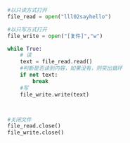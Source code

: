 
<BlogInfo id="730" title="6.复制大文件" author="白日梦想猿" pv=0 read_times=0 pre_cost_time="0分13秒" category="文件" tag_list="['文件']" create_time="2020.03.19 08:54:14" update_time="2020.03.19 10:01:22" />

```python
#以只读方式打开
file_read = open("lll02sayhello")

#以只写方式打开
file_write = open("[复件]","w")

while True:
    # 读
    text = file_read.read()
    #判断是否读到内容，如果没有，则突出循环
    if not text:
        break
    #写
    file_write.write(text)



#关闭文件
file_read.close()
file_write.close()
```
